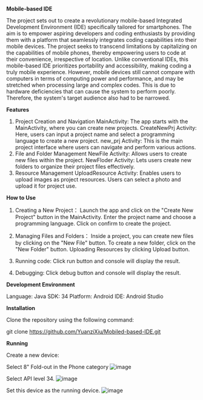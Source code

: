 **Mobile-based IDE**

The project sets out to create a revolutionary mobile-based Integrated Development Environment (IDE) specifically tailored for smartphones. The aim is to empower aspiring developers and coding enthusiasts by providing them with a platform that seamlessly integrates coding capabilities into their mobile devices. The project seeks to transcend limitations by capitalizing on the capabilities of mobile phones, thereby empowering users to code at their convenience, irrespective of location. Unlike conventional IDEs, this mobile-based IDE prioritizes portability and accessibility, making coding a truly mobile experience. 
However, mobile devices still cannot compare with computers in terms of computing power and performance, and may be stretched when processing large and complex codes. This is due to hardware deficiencies that can cause the system to perform poorly. Therefore, the system's target audience also had to be narrowed.

**Features**

1. Project Creation and Navigation
MainActivity: The app starts with the MainActivity, where you can create new projects.
CreateNewPrj Activity: Here, users can input a project name and select a programming language to create a new project.
new_prj Activity: This is the main project interface where users can navigate and perform various actions.
2. File and Folder Management
NewFile Activity: Allows users to create new files within the project.
NewFloder Activity: Lets users create new folders to organize their project files effectively.
3. Resource Management
UploadResource Activity: Enables users to upload images as project resources. Users can select a photo and upload it for project use.

**How to Use**

1. Creating a New Project：
    Launch the app and click on the "Create New Project" button in the MainActivity.
    Enter the project name and choose a programming language.
    Click on confirm to create the project.

2. Managing Files and Folders：
    Inside a project, you can create new files by clicking on the "New File" button.
    To create a new folder, click on the "New Folder" button.
    Uploading Resources by clicking Upload button.

 3. Running code:
    Click run button and console will display the result.

 4. Debugging:
    Click debug button and console will display the result.
    
**Development Environment**

Language: Java
SDK: 34
Platform: Android
IDE: Android Studio

**Installation**

Clone the repository using the following command:

git clone https://github.com/YuanziXiu/Mobiled-based-IDE.git

**Running**

Create a new device:

Select 8" Fold-out in the Phone category
![image](https://github.com/YuanziXiu/Mobiled-based-IDE/assets/129824131/e177968a-60e1-4731-857b-d7bb1a8f4b5a)


Select API level 34.
![image](https://github.com/YuanziXiu/Mobiled-based-IDE/assets/129824131/3ea7c99f-23ec-48f1-a614-ec7f545537fe)


Set this device as the running device.
![image](https://github.com/YuanziXiu/Mobiled-based-IDE/assets/129824131/6d688e1d-2150-4049-8cdc-5976d6ce63f4)

